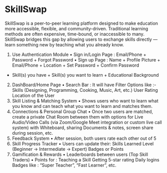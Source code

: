 # SkillSwap
SkillSwap is a peer-to-peer learning platform designed to make education more accessible, flexible, and community-driven. Traditional learning methods are often expensive, time-bound, or inaccessible to many. SkillSwap bridges this gap by allowing users to exchange skills directly — learn something new by teaching what you already know.

 1.  Use Authentication Module 
• Sign in/Login Page : Email/Phone + Password + Forgot Password
 • Sign up Page : Name + Profile Picture + Email/Phone + Location + Set Password + Confirm Password
 + Skill(s) you have + Skill(s) you want to learn + Educational Background
 2. DashBoard/Home Page 
• Search Bar : It will have Filter Options like :- Skills (Designing, Programming, Cooking, Music, Art, etc.)
 User Rating 
Location of the User
 3. Skill Listing & Matching System 
• Shows users who want to learn what you know and can teach what you want to learn and matches them.
 4. Connections & Personal Group Chat 
• Once two users are matched, create a private Chat Room between them with options for Live Audio/Video Calls 
(via Zoom/Google Meet integration or custom live call system) with Whiteboard, sharing Documents & notes, screen
 share during session, etc. 
5. Feedback System 
• After session, both users rate each other out of 5 
6. Skill Progress Tracker 
• Users can update their: Skills Learned 
Level (Beginner → Intermediate → Expert)
 Badges or Points
 7. Gamification & Rewards 
• Leaderboards between users (Top Skill Traders)
 • Points for : Teaching a Skill
 Getting 5-star rating
 Daily logins 
Badges like : “Super Teacher”,  “Fast Learner”, etc.

